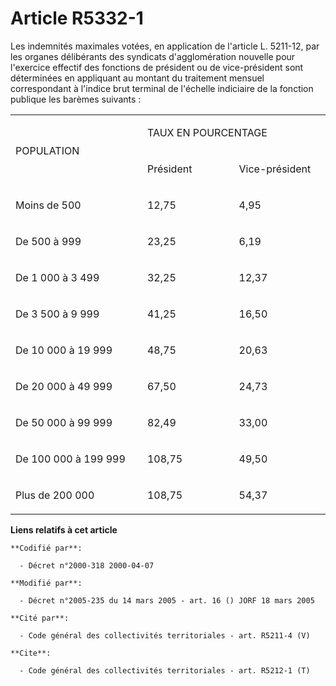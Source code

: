 # Article R5332-1

Les indemnités maximales votées, en application de l'article L. 5211-12, par les organes délibérants des syndicats
d'agglomération nouvelle pour l'exercice effectif des fonctions de président ou de vice-président sont déterminées en
appliquant au montant du traitement mensuel correspondant à l'indice brut terminal de l'échelle indiciaire de la fonction
publique les barèmes suivants :

<table>
  <tbody>
    <tr>
      <td rowspan="2" width="227">

POPULATION

</td>
      <td width="151" colspan="2">

TAUX EN POURCENTAGE

</td>
    </tr>
    <tr>
      <td width="151">

Président

</td>
      <td width="151">

Vice-président

</td>
    </tr>
    <tr>
      <td width="227" valign="top">

Moins de 500

</td>
      <td valign="top" width="151">

12,75

</td>
      <td width="151" valign="top">

4,95

</td>
    </tr>
    <tr>
      <td valign="top" width="227">

De 500 à 999

</td>
      <td valign="top" width="151">

23,25

</td>
      <td width="151" valign="top">

6,19

</td>
    </tr>
    <tr>
      <td valign="top" width="227">

De 1 000 à 3 499

</td>
      <td valign="top" width="151">

32,25

</td>
      <td width="151" valign="top">

12,37

</td>
    </tr>
    <tr>
      <td valign="top" width="227">

De 3 500 à 9 999

</td>
      <td width="151" valign="top">

41,25

</td>
      <td width="151" valign="top">

16,50

</td>
    </tr>
    <tr>
      <td width="227" valign="top">

De 10 000 à 19 999

</td>
      <td width="151" valign="top">

48,75

</td>
      <td width="151" valign="top">

20,63

</td>
    </tr>
    <tr>
      <td valign="top" width="227">

De 20 000 à 49 999

</td>
      <td width="151" valign="top">

67,50

</td>
      <td valign="top" width="151">

24,73

</td>
    </tr>
    <tr>
      <td valign="top" width="227">

De 50 000 à 99 999

</td>
      <td width="151" valign="top">

82,49

</td>
      <td width="151" valign="top">

33,00

</td>
    </tr>
    <tr>
      <td valign="top" width="227">

De 100 000 à 199 999

</td>
      <td valign="top" width="151">

108,75

</td>
      <td width="151" valign="top">

49,50

</td>
    </tr>
    <tr>
      <td valign="top" width="227">

Plus de 200 000

</td>
      <td valign="top" width="151">

108,75

</td>
      <td width="151" valign="top">

54,37

</td>
    </tr>
  </tbody>
</table>

**Liens relatifs à cet article**

	**Codifié par**:

	  - Décret n°2000-318 2000-04-07

	**Modifié par**:

	  - Décret n°2005-235 du 14 mars 2005 - art. 16 () JORF 18 mars 2005

	**Cité par**:

	  - Code général des collectivités territoriales - art. R5211-4 (V)

	**Cite**:

	  - Code général des collectivités territoriales - art. R5212-1 (T)
